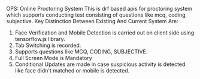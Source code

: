 OPS: Online Proctoring System
This is drf based apis for proctoring system which supports conducting test consisting of questions like mcq, coding, subjective.
Key Distinction Between Existing And Current System Are:
1. Face Verification and Mobile Detection is carried out on client side using tensorflow.js library.
2. Tab Switching is recorded.
3. Supports questions like MCQ, CODING, SUBJECTIVE.
4. Full Screen Mode is Mandatory
5. Conditional Updates are made in case suspicious activity is detected like face didn't matched or mobile is detected.

